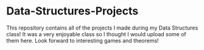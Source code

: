 # Data-Structures-Projects

This repository contains all of the projects I made during my Data Structures class! It was a very enjoyable class so I thought I would upload some of them here. Look forward to interesting games and theorems!
